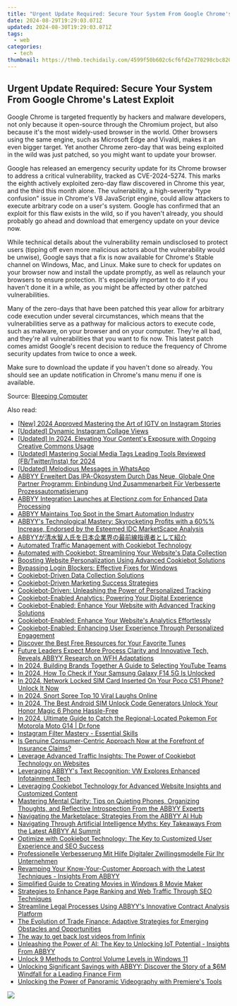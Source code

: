 ```yaml
---
title: "Urgent Update Required: Secure Your System From Google Chrome's Latest Exploit"
date: 2024-08-29T19:29:03.071Z
updated: 2024-08-30T19:29:03.071Z
tags:
  - web
categories:
  - tech
thumbnail: https://thmb.techidaily.com/4599f50b602c6cf6fd2e770298cbc820ac519a960550c4309b2e36a11fd875c9.jpg
---
```


## Urgent Update Required: Secure Your System From Google Chrome's Latest Exploit

Google Chrome is targeted frequently by hackers and malware developers, not only because it open-source through the Chromium project, but also because it's the most widely-used browser in the world. Other browsers using the same engine, such as Microsoft Edge and Vivaldi, makes it an even bigger target. Yet another Chrome zero-day that was being exploited in the wild was just patched, so you might want to update your browser.

 Google has released an emergency security update for its Chrome browser to address a critical vulnerability, tracked as CVE-2024-5274\. This marks the eighth actively exploited zero-day flaw discovered in Chrome this year, and the third this month alone. The vulnerability, a high-severity "type confusion" issue in Chrome's V8 JavaScript engine, could allow attackers to execute arbitrary code on a user's system. Google has confirmed that an exploit for this flaw exists in the wild, so if you haven't already, you should probably go ahead and download that emergency update on your device now.

 While technical details about the vulnerability remain undisclosed to protect users (tipping off even more malicious actors about the vulnerability would be unwise), Google says that a fix is now available for Chrome's Stable channel on Windows, Mac, and Linux. Make sure to check for updates on your browser now and install the update promptly, as well as relaunch your browsers to ensure protection. It's especially important to do it if you haven't done it in a while, as you might be affected by other patched vulnerabilities.

 Many of the zero-days that have been patched this year allow for arbitrary code execution under several circumstances, which means that the vulnerabilities serve as a pathway for malicious actors to execute code, such as malware, on your browser and on your computer. They're all bad, and they're all vulnerabilities that you want to fix now. This latest patch comes amidst Google's recent decision to reduce the frequency of Chrome security updates from twice to once a week.

 Make sure to download the update if you haven't done so already. You should see an update notification in Chrome's manu menu if one is available.

 Source: [Bleeping Computer](https://www.bleepingcomputer.com/news/security/google-fixes-eighth-actively-exploited-chrome-zero-day-this-year/)

<ins class="adsbygoogle"
     style="display:block"
     data-ad-format="autorelaxed"
     data-ad-client="ca-pub-7571918770474297"
     data-ad-slot="1223367746"></ins>



<ins class="adsbygoogle"
     style="display:block"
     data-ad-client="ca-pub-7571918770474297"
     data-ad-slot="8358498916"
     data-ad-format="auto"
     data-full-width-responsive="true"></ins>

<span class="atpl-alsoreadstyle">Also read:</span>
<div><ul>
<li><a href="https://instagram-video-files.techidaily.com/new-2024-approved-mastering-the-art-of-igtv-on-instagram-stories/"><u>[New] 2024 Approved  Mastering the Art of IGTV on Instagram Stories</u></a></li>
<li><a href="https://instagram-video-files.techidaily.com/updated-dynamic-instagram-collage-views/"><u>[Updated] Dynamic Instagram Collage Views</u></a></li>
<li><a href="https://youtube-web.techidaily.com/ed-in-2024-elevating-your-contents-exposure-with-ongoing-creative-commons-usage/"><u>[Updated] In 2024, Elevating Your Content's Exposure with Ongoing Creative Commons Usage</u></a></li>
<li><a href="https://instagram-video-recordings.techidaily.com/updated-mastering-social-media-tags-leading-tools-reviewed-fbtwitterinsta-for-2024/"><u>[Updated] Mastering Social Media Tags  Leading Tools Reviewed (FB/Twitter/Insta) for 2024</u></a></li>
<li><a href="https://extra-guidance.techidaily.com/updated-melodious-messages-in-whatsapp/"><u>[Updated] Melodious Messages in WhatsApp</u></a></li>
<li><a href="https://some-tips.techidaily.com/abbyy-erweitert-das-ipa-okosystem-durch-das-neue-globale-one-partner-programm-einbindung-und-zusammenarbeit-fur-verbesserte-prozessautomatisierung/"><u>ABBYY Erweitert Das IPA-Ökosystem Durch Das Neue, Globale One Partner Programm: Einbindung Und Zusammenarbeit Für Verbesserte Prozessautomatisierung</u></a></li>
<li><a href="https://some-tips.techidaily.com/abbyy-integration-launches-at-electionzcom-for-enhanced-data-processing/"><u>ABBYY Integration Launches at Electionz.com for Enhanced Data Processing</u></a></li>
<li><a href="https://some-tips.techidaily.com/abbyy-maintains-top-spot-in-the-smart-automation-industry/"><u>ABBYY Maintains Top Spot in the Smart Automation Industry</u></a></li>
<li><a href="https://some-tips.techidaily.com/abbyys-technological-mastery-skyrocketing-profits-with-a-60-increase-endorsed-by-the-esteemed-idc-marketscape-analysis/"><u>ABBYY's Technological Mastery: Skyrocketing Profits with a 60%% Increase, Endorsed by the Esteemed IDC MarketScape Analysis</u></a></li>
<li><a href="https://some-tips.techidaily.com/1724312832646-abbyy/"><u>ABBYYが清水智人氏を日本企業界の最前線指導者として紹介</u></a></li>
<li><a href="https://some-tips.techidaily.com/automated-traffic-management-with-cookiebot-technology/"><u>Automated Traffic Management with Cookiebot Technology</u></a></li>
<li><a href="https://some-tips.techidaily.com/automated-with-cookiebot-streamlining-your-websites-data-collection/"><u>Automated with Cookiebot: Streamlining Your Website's Data Collection</u></a></li>
<li><a href="https://some-tips.techidaily.com/boosting-website-personalization-using-advanced-cookiebot-solutions/"><u>Boosting Website Personalization Using Advanced Cookiebot Solutions</u></a></li>
<li><a href="https://win11.techidaily.com/bypassing-login-blockers-effective-fixes-for-windows/"><u>Bypassing Login Blockers: Effective Fixes for Windows</u></a></li>
<li><a href="https://some-tips.techidaily.com/cookiebot-driven-data-collection-solutions/"><u>Cookiebot-Driven Data Collection Solutions</u></a></li>
<li><a href="https://some-tips.techidaily.com/cookiebot-driven-marketing-success-strategies/"><u>Cookiebot-Driven Marketing Success Strategies</u></a></li>
<li><a href="https://some-tips.techidaily.com/cookiebot-driven-unleashing-the-power-of-personalized-tracking/"><u>Cookiebot-Driven: Unleashing the Power of Personalized Tracking</u></a></li>
<li><a href="https://some-tips.techidaily.com/cookiebot-enabled-analytics-powering-your-digital-experience/"><u>Cookiebot-Enabled Analytics: Powering Your Digital Experience</u></a></li>
<li><a href="https://some-tips.techidaily.com/cookiebot-enabled-enhance-your-website-with-advanced-tracking-solutions/"><u>Cookiebot-Enabled: Enhance Your Website with Advanced Tracking Solutions</u></a></li>
<li><a href="https://some-tips.techidaily.com/cookiebot-enabled-enhance-your-websites-analytics-effortlessly/"><u>Cookiebot-Enabled: Enhance Your Website's Analytics Effortlessly</u></a></li>
<li><a href="https://some-tips.techidaily.com/cookiebot-enabled-enhancing-user-experience-through-personalized-engagement/"><u>Cookiebot-Enabled: Enhancing User Experience Through Personalized Engagement</u></a></li>
<li><a href="https://tech-recovery.techidaily.com/discover-the-best-free-resources-for-your-favorite-tunes/"><u>Discover the Best Free Resources for Your Favorite Tunes</u></a></li>
<li><a href="https://some-tips.techidaily.com/future-leaders-expect-more-process-clarity-and-innovative-tech-reveals-abbyy-research-on-wfh-adaptations/"><u>Future Leaders Expect More Process Clarity and Innovative Tech, Reveals ABBYY Research on WFH Adaptations</u></a></li>
<li><a href="https://youtube-blog.techidaily.com/24-building-brands-together-a-guide-to-selecting-youtube-teams/"><u>In 2024, Building Brands Together  A Guide to Selecting YouTube Teams</u></a></li>
<li><a href="https://sim-unlock.techidaily.com/in-2024-how-to-check-if-your-samsung-galaxy-f14-5g-is-unlocked-by-drfone-android/"><u>In 2024, How To Check if Your Samsung Galaxy F14 5G Is Unlocked</u></a></li>
<li><a href="https://sim-unlock.techidaily.com/in-2024-network-locked-sim-card-inserted-on-your-poco-c51-phone-unlock-it-now-by-drfone-android/"><u>In 2024, Network Locked SIM Card Inserted On Your Poco C51 Phone? Unlock It Now</u></a></li>
<li><a href="https://twitter-videos.techidaily.com/in-2024-snort-spree-top-10-viral-laughs-online/"><u>In 2024, Snort Spree  Top 10 Viral Laughs Online</u></a></li>
<li><a href="https://sim-unlock.techidaily.com/in-2024-the-best-android-sim-unlock-code-generators-unlock-your-honor-magic-6-phone-hassle-free-by-drfone-android/"><u>In 2024, The Best Android SIM Unlock Code Generators Unlock Your Honor Magic 6 Phone Hassle-Free</u></a></li>
<li><a href="https://android-pokemon-go.techidaily.com/in-2024-ultimate-guide-to-catch-the-regional-located-pokemon-for-motorola-moto-g14-drfone-by-drfone-virtual-android/"><u>In 2024, Ultimate Guide to Catch the Regional-Located Pokemon For Motorola Moto G14 | Dr.fone</u></a></li>
<li><a href="https://instagram-video-recordings.techidaily.com/instagram-filter-mastery-essential-skills/"><u>Instagram Filter Mastery - Essential Skills</u></a></li>
<li><a href="https://some-tips.techidaily.com/is-genuine-consumer-centric-approach-now-at-the-forefront-of-insurance-claims/"><u>Is Genuine Consumer-Centric Approach Now at the Forefront of Insurance Claims?</u></a></li>
<li><a href="https://some-tips.techidaily.com/leverage-advanced-traffic-insights-the-power-of-cookiebot-technology-on-websites/"><u>Leverage Advanced Traffic Insights: The Power of Cookiebot Technology on Websites</u></a></li>
<li><a href="https://some-tips.techidaily.com/leveraging-abbyys-text-recognition-vw-explores-enhanced-infotainment-tech/"><u>Leveraging ABBYY's Text Recognition: VW Explores Enhanced Infotainment Tech</u></a></li>
<li><a href="https://some-tips.techidaily.com/leveraging-cookiebot-technology-for-advanced-website-insights-and-customized-content/"><u>Leveraging Cookiebot Technology for Advanced Website Insights and Customized Content</u></a></li>
<li><a href="https://some-tips.techidaily.com/mastering-mental-clarity-tips-on-quieting-phones-organizing-thoughts-and-reflective-introspection-from-the-abbyy-experts/"><u>Mastering Mental Clarity: Tips on Quieting Phones, Organizing Thoughts, and Reflective Introspection From the ABBYY Experts</u></a></li>
<li><a href="https://some-tips.techidaily.com/navigating-the-marketplace-strategies-from-the-abbyy-ai-hub/"><u>Navigating the Marketplace: Strategies From the ABBYY AI Hub</u></a></li>
<li><a href="https://some-tips.techidaily.com/navigating-through-artificial-intelligence-myths-key-takeaways-from-the-latest-abbyy-ai-summit/"><u>Navigating Through Artificial Intelligence Myths: Key Takeaways From the Latest ABBYY AI Summit</u></a></li>
<li><a href="https://some-tips.techidaily.com/optimize-with-cookiebot-technology-the-key-to-customized-user-experience-and-seo-success/"><u>Optimize with Cookiebot Technology: The Key to Customized User Experience and SEO Success</u></a></li>
<li><a href="https://some-tips.techidaily.com/professionelle-verbesserung-mit-hilfe-digitaler-zwillingsmodelle-fur-ihr-unternehmen/"><u>Professionelle Verbesserung Mit Hilfe Digitaler Zwillingsmodelle Für Ihr Unternehmen</u></a></li>
<li><a href="https://some-tips.techidaily.com/revamping-your-know-your-customer-approach-with-the-latest-techniques-insights-from-abbyy/"><u>Revamping Your Know-Your-Customer Approach with the Latest Techniques - Insights From ABBYY</u></a></li>
<li><a href="https://extra-tips.techidaily.com/simplified-guide-to-creating-movies-in-windows-8-movie-maker/"><u>Simplified Guide to Creating Movies in Windows 8 Movie Maker</u></a></li>
<li><a href="https://some-tips.techidaily.com/strategies-to-enhance-page-ranking-and-web-traffic-through-seo-techniques/"><u>Strategies to Enhance Page Ranking and Web Traffic Through SEO Techniques</u></a></li>
<li><a href="https://some-tips.techidaily.com/streamline-legal-processes-using-abbyys-innovative-contract-analysis-platform/"><u>Streamline Legal Processes Using ABBYY's Innovative Contract Analysis Platform</u></a></li>
<li><a href="https://some-tips.techidaily.com/the-evolution-of-trade-finance-adaptive-strategies-for-emerging-obstacles-and-opportunities/"><u>The Evolution of Trade Finance: Adaptive Strategies for Emerging Obstacles and Opportunities</u></a></li>
<li><a href="https://techidaily.com/the-way-to-get-back-lost-videos-from-infinix-by-fonelab-android-recover-video/"><u>The way to get back lost videos from Infinix</u></a></li>
<li><a href="https://some-tips.techidaily.com/unleashing-the-power-of-ai-the-key-to-unlocking-iot-potential-insights-from-abbyy/"><u>Unleashing the Power of AI: The Key to Unlocking IoT Potential - Insights From ABBYY</u></a></li>
<li><a href="https://win11-tips.techidaily.com/unlock-9-methods-to-control-volume-levels-in-windows-11/"><u>Unlock 9 Methods to Control Volume Levels in Windows 11</u></a></li>
<li><a href="https://some-tips.techidaily.com/unlocking-significant-savings-with-abbyy-discover-the-story-of-a-6m-windfall-for-a-leading-finance-firm/"><u>Unlocking Significant Savings with ABBYY: Discover the Story of a $6M Windfall for a Leading Finance Firm</u></a></li>
<li><a href="https://extra-tips.techidaily.com/unlocking-the-power-of-panoramic-videography-with-premieres-tools/"><u>Unlocking the Power of Panoramic Videography with Premiere's Tools</u></a></li>
</ul></div>

<!-- affiliate ads begin -->
<a href="https://shop.systoolsgroup.com/affiliate.php?ACCOUNT=SYSTOOBY&AFFILIATE=108875&PATH=https%3A%2F%2Fwww.systoolsgroup.com%3FAFFILIATE%3D108875%26RESOURCE%3D%2BSysTools%2BPDF%2BUnlocker"><img src="https://www.systoolsgroup.com/box/pdf-unlocker.png" border="0"></a>
<!-- affiliate ads end -->